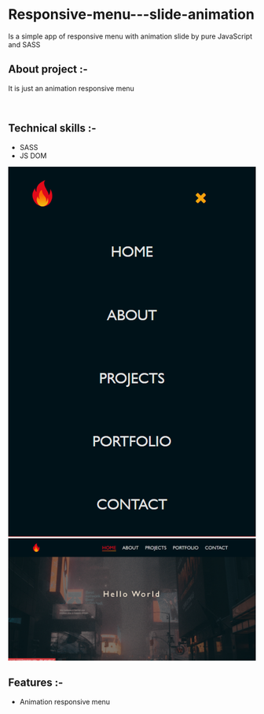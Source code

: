 # Responsive-menu---slide-animation
Is a simple app of responsive menu with animation slide by  pure JavaScript and SASS


<h2>About project :- </h2>
<p>It is just an animation responsive menu </p>

</br>
<h2>Technical skills :-</h2>
<ul>
   <li>SASS</li>
   <li>JS DOM</li>
</ul>



![CHEESE](screenshot/Screenshot_1.png)
</br>
![CHEESE](screenshot/Screenshot_8.png)
</br>


<h2>Features :-</h2>
<ul>
   <li>Animation responsive menu</li>
</ul>
